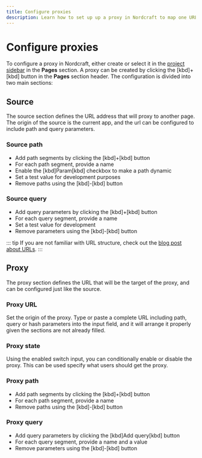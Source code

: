 ```yaml
---
title: Configure proxies
description: Learn how to set up up a proxy in Nordcraft to map one URL to another.
---
```


# Configure proxies

To configure a proxy in Nordcraft, either create or select it in the [project sidebar](/the-editor/project-sidebar) in the **Pages** section. A proxy can be created by clicking the [kbd]+[kbd] button in the **Pages** section header. The configuration is divided into two main sections:

## Source

The source section defines the URL address that will proxy to another page. The origin of the source is the current app, and the url can be configured to include path and query parameters.

### Source path

- Add path segments by clicking the [kbd]+[kbd] button
- For each path segment, provide a name
- Enable the [kbd]Param[kbd] checkbox to make a path dynamic
- Set a test value for development purposes
- Remove paths using the [kbd]-[kbd] button

### Source query

- Add query parameters by clicking the [kbd]+[kbd] button
- For each query segment, provide a name
- Set a test value for development
- Remove parameters using the [kbd]-[kbd] button

::: tip
If you are not familiar with URL structure, check out the [blog post about URLs](https://blog.nordcraft.com/urls-how-do-they-really-work).
:::

## Proxy

The proxy section defines the URL that will be the target of the proxy, and can be configured just like the source.

### Proxy URL

Set the origin of the proxy. Type or paste a complete URL including path, query or hash parameters into the input field, and it will arrange it properly given the sections are not already filled.

### Proxy state

Using the enabled switch input, you can conditionally enable or disable the proxy. This can be used specify what users should get the proxy.

### Proxy path

- Add path segments by clicking the [kbd]+[kbd] button
- For each path segment, provide a name
- Remove paths using the [kbd]-[kbd] button

### Proxy query

- Add query parameters by clicking the [kbd]Add query[kbd] button
- For each query segment, provide a name and a value
- Remove parameters using the [kbd]-[kbd] button
